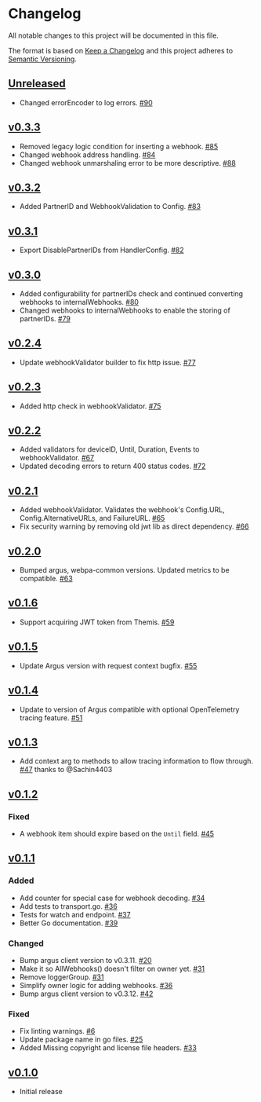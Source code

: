 # Changelog
All notable changes to this project will be documented in this file.

The format is based on [Keep a Changelog](http://keepachangelog.com/en/1.0.0/)
and this project adheres to [Semantic Versioning](http://semver.org/spec/v2.0.0.html).

## [Unreleased]
- Changed errorEncoder to log errors. [#90](https://github.com/xmidt-org/ancla/pull/90)

## [v0.3.3]
- Removed legacy logic condition for inserting a webhook. [#85](https://github.com/xmidt-org/ancla/pull/85)
- Changed webhook address handling. [#84](https://github.com/xmidt-org/ancla/pull/84)
- Changed webhook unmarshaling error to be more descriptive. [#88](https://github.com/xmidt-org/ancla/pull/88)

## [v0.3.2]
- Added PartnerID and WebhookValidation to Config. [#83](https://github.com/xmidt-org/ancla/pull/83)

## [v0.3.1]
- Export DisablePartnerIDs from HandlerConfig. [#82](https://github.com/xmidt-org/ancla/pull/82)

## [v0.3.0]
- Added configurability for partnerIDs check and continued converting webhooks to 
internalWebhooks. [#80](https://github.com/xmidt-org/ancla/pull/80)
- Changed webhooks to internalWebhooks to enable the storing of partnerIDs. [#79](https://github.com/xmidt-org/ancla/pull/79)

## [v0.2.4]
- Update webhookValidator builder to fix http issue. [#77](https://github.com/xmidt-org/ancla/pull/77)

## [v0.2.3]
- Added http check in webhookValidator. [#75](https://github.com/xmidt-org/ancla/pull/75)

## [v0.2.2]
- Added validators for deviceID, Until, Duration, Events to webhookValidator. [#67](https://github.com/xmidt-org/ancla/pull/67)
- Updated decoding errors to return 400 status codes. [#72](https://github.com/xmidt-org/ancla/pull/72)

## [v0.2.1]
- Added webhookValidator. Validates the webhook's Config.URL, Config.AlternativeURLs, and FailureURL. [#65](https://github.com/xmidt-org/ancla/pull/65)
- Fix security warning by removing old jwt lib as direct dependency. [#66](https://github.com/xmidt-org/ancla/pull/66)

## [v0.2.0]
- Bumped argus, webpa-common versions. Updated metrics to be compatible. [#63](https://github.com/xmidt-org/ancla/pull/63)

## [v0.1.6]
- Support acquiring JWT token from Themis. [#59](https://github.com/xmidt-org/ancla/pull/59)

## [v0.1.5]
- Update Argus version with request context bugfix. [#55](https://github.com/xmidt-org/ancla/pull/55)

## [v0.1.4]
- Update to version of Argus compatible with optional OpenTelemetry tracing feature. [#51](https://github.com/xmidt-org/ancla/pull/51)

## [v0.1.3]
- Add context arg to methods to allow tracing information to flow through. [#47](https://github.com/xmidt-org/ancla/pull/47) thanks to @Sachin4403

## [v0.1.2]
### Fixed
- A webhook item should expire based on the `Until` field. [#45](https://github.com/xmidt-org/ancla/pull/45)


## [v0.1.1]
### Added
- Add counter for special case for webhook decoding. [#34](https://github.com/xmidt-org/ancla/pull/34)
- Add tests to transport.go. [#36](https://github.com/xmidt-org/ancla/pull/36)
- Tests for watch and endpoint. [#37](https://github.com/xmidt-org/ancla/pull/37)
- Better Go documentation. [#39](https://github.com/xmidt-org/ancla/pull/39)

### Changed
- Bump argus client version to v0.3.11. [#20](https://github.com/xmidt-org/ancla/pull/20)
- Make it so AllWebhooks() doesn't filter on owner yet. [#31](https://github.com/xmidt-org/ancla/pull/31)
- Remove loggerGroup. [#31](https://github.com/xmidt-org/ancla/pull/31)
- Simplify owner logic for adding webhooks. [#36](https://github.com/xmidt-org/ancla/pull/36)
- Bump argus client version to v0.3.12. [#42](https://github.com/xmidt-org/ancla/pull/42)

### Fixed
- Fix linting warnings. [#6](https://github.com/xmidt-org/ancla/pull/6)
- Update package name in go files. [#25](https://github.com/xmidt-org/ancla/pull/25)
- Added Missing copyright and license file headers. [#33](https://github.com/xmidt-org/ancla/pull/33)

## [v0.1.0]
- Initial release

[Unreleased]: https://github.com/xmidt-org/ancla/compare/v0.3.3...HEAD
[v0.3.3]: https://github.com/xmidt-org/ancla/compare/0.3.2...v0.3.3
[v0.3.2]: https://github.com/xmidt-org/ancla/compare/0.3.1...v0.3.2
[v0.3.1]: https://github.com/xmidt-org/ancla/compare/0.3.0...v0.3.1
[v0.3.0]: https://github.com/xmidt-org/ancla/compare/0.2.4...v0.3.0
[v0.2.4]: https://github.com/xmidt-org/ancla/compare/0.2.3...v0.2.4
[v0.2.3]: https://github.com/xmidt-org/ancla/compare/0.2.2...v0.2.3
[v0.2.2]: https://github.com/xmidt-org/ancla/compare/0.2.1...v0.2.2
[v0.2.1]: https://github.com/xmidt-org/ancla/compare/0.2.0...v0.2.1
[v0.2.0]: https://github.com/xmidt-org/ancla/compare/0.1.6...v0.2.0
[v0.1.6]: https://github.com/xmidt-org/ancla/compare/0.1.5...v0.1.6
[v0.1.5]: https://github.com/xmidt-org/ancla/compare/0.1.4...v0.1.5
[v0.1.4]: https://github.com/xmidt-org/ancla/compare/0.1.3...v0.1.4
[v0.1.3]: https://github.com/xmidt-org/ancla/compare/0.1.2...v0.1.3
[v0.1.2]: https://github.com/xmidt-org/ancla/compare/0.1.1...v0.1.2
[v0.1.1]: https://github.com/xmidt-org/ancla/compare/0.1.0...v0.1.1
[v0.1.0]: https://github.com/xmidt-org/ancla/compare/0.0.0...v0.1.0
